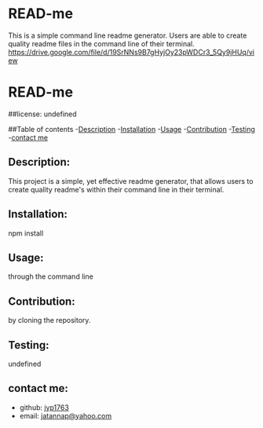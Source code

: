 # READ-me

This is a simple command line readme generator. Users are able to create quality readme files in the command line of their terminal. 
https://drive.google.com/file/d/19SrNNs9B7gHyjOy23pWDCr3_5Qy9jHUq/view

# READ-me
  ##license:
  undefined

  ##Table of contents
  -[Description](#description)
  -[Installation](#installation)
  -[Usage](#usage)
  -[Contribution](#contribution)
  -[Testing](#testing)
  -[contact me](#contact-me)
  
  ## Description:
  This project is a simple, yet effective readme generator, that allows users to create quality readme's within their command line in their terminal.
  ## Installation:
  npm install
  ## Usage:
  through the command line
  ## Contribution:
  by cloning the repository.
  ## Testing:
  undefined
  ## contact me:
  - github: [jyp1763](https://github.com/jyp1763)
  - email: [jatannap@yahoo.com](mailto:user@example.com) 
